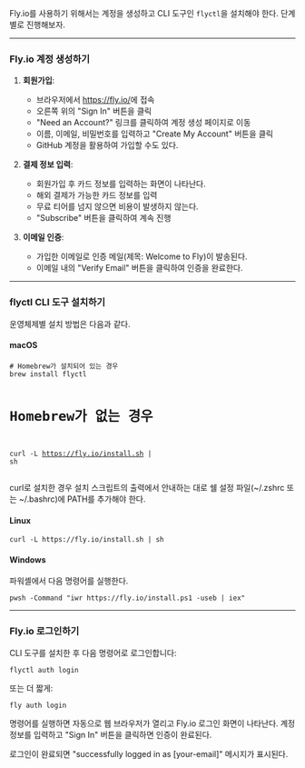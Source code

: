 <p>Fly.io를 사용하기 위해서는 계정을 생성하고 CLI 도구인 <code>flyctl</code>을 설치해야 한다. 단계별로 진행해보자.</p>
<hr />
<h3 id="flyio-계정-생성하기">Fly.io 계정 생성하기</h3>
<ol>
<li><p><strong>회원가입</strong>:</p>
<ul>
<li>브라우저에서 <a href="https://fly.io/">https://fly.io/</a>에 접속</li>
<li>오른쪽 위의 &quot;Sign In&quot; 버튼을 클릭</li>
<li>&quot;Need an Account?&quot; 링크를 클릭하여 계정 생성 페이지로 이동</li>
<li>이름, 이메일, 비밀번호를 입력하고 &quot;Create My Account&quot; 버튼을 클릭</li>
<li>GitHub 계정을 활용하여 가입할 수도 있다.</li>
</ul>
</li>
<li><p><strong>결제 정보 입력</strong>:</p>
<ul>
<li>회원가입 후 카드 정보를 입력하는 화면이 나타난다.</li>
<li>해외 결제가 가능한 카드 정보를 입력</li>
<li>무료 티어를 넘지 않으면 비용이 발생하지 않는다.</li>
<li>&quot;Subscribe&quot; 버튼을 클릭하여 계속 진행</li>
</ul>
</li>
<li><p><strong>이메일 인증</strong>:</p>
<ul>
<li>가입한 이메일로 인증 메일(제목: Welcome to Fly)이 발송된다.</li>
<li>이메일 내의 &quot;Verify Email&quot; 버튼을 클릭하여 인증을 완료한다.</li>
</ul>
</li>
</ol>
<hr />
<h3 id="flyctl-cli-도구-설치하기">flyctl CLI 도구 설치하기</h3>
<p>운영체제별 설치 방법은 다음과 같다.</p>
<h4 id="macos">macOS</h4>
<pre><code class="language-bash"># Homebrew가 설치되어 있는 경우
brew install flyctl

# Homebrew가 없는 경우
curl -L https://fly.io/install.sh | sh</code></pre>
<p>curl로 설치한 경우 설치 스크립트의 출력에서 안내하는 대로 쉘 설정 파일(~/.zshrc 또는 ~/.bashrc)에 PATH를 추가해야 한다.</p>
<h4 id="linux">Linux</h4>
<pre><code class="language-bash">curl -L https://fly.io/install.sh | sh</code></pre>
<h4 id="windows">Windows</h4>
<p>파워셸에서 다음 명령어를 실행한다.</p>
<pre><code class="language-powershell">pwsh -Command &quot;iwr https://fly.io/install.ps1 -useb | iex&quot;</code></pre>
<hr />
<h3 id="flyio-로그인하기">Fly.io 로그인하기</h3>
<p>CLI 도구를 설치한 후 다음 명령어로 로그인합니다:</p>
<pre><code class="language-bash">flyctl auth login</code></pre>
<p>또는 더 짧게:</p>
<pre><code class="language-bash">fly auth login</code></pre>
<p>명령어를 실행하면 자동으로 웹 브라우저가 열리고 Fly.io 로그인 화면이 나타난다. 계정 정보를 입력하고 &quot;Sign In&quot; 버튼을 클릭하면 인증이 완료된다.</p>
<p>로그인이 완료되면 &quot;successfully logged in as [your-email]&quot; 메시지가 표시된다.</p>